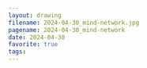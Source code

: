 ```yaml
---
layout: drawing
filename: 2024-04-30_mind-network.jpg
pagename: 2024-04-30_mind-network
date: 2024-04-30
favorite: true
tags:
---
```

